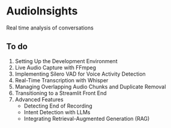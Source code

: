 # AudioInsights
Real time analysis of conversations


## To do 
1. Setting Up the Development Environment
2. Live Audio Capture with FFmpeg
3. Implementing Silero VAD for Voice Activity Detection
4. Real-Time Transcription with Whisper
5. Managing Overlapping Audio Chunks and Duplicate Removal
6. Transitioning to a Streamlit Front End
7. Advanced Features
    - Detecting End of Recording
    - Intent Detection with LLMs
    - Integrating Retrieval-Augmented Generation (RAG)
